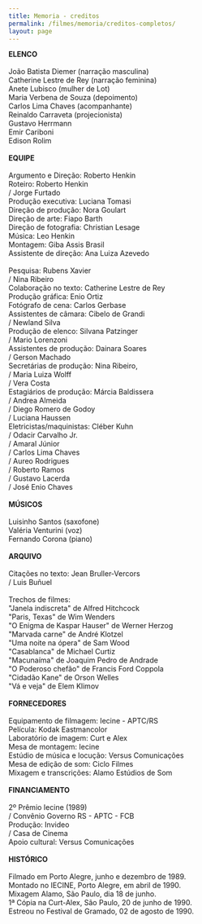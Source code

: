```yaml
---
title: Memoria - creditos
permalink: /filmes/memoria/creditos-completos/
layout: page
---
```

**ELENCO**\
\
João Batista Diemer (narração masculina)\
Catherine Lestre de Rey (narração feminina)\
Anete Lubisco (mulher de Lot)\
Maria Verbena de Souza (depoimento)\
Carlos Lima Chaves (acompanhante)\
Reinaldo Carraveta (projecionista)\
Gustavo Herrmann\
Emir Cariboni\
Edison Rolim\
\
**EQUIPE**\
\
Argumento e Direção: Roberto Henkin\
Roteiro: Roberto Henkin\
/ Jorge Furtado\
Produção executiva: Luciana Tomasi\
Direção de produção: Nora Goulart\
Direção de arte: Fiapo Barth\
Direção de fotografia: Christian Lesage\
Música: Leo Henkin\
Montagem: Giba Assis Brasil\
Assistente de direção: Ana Luiza Azevedo\
\
Pesquisa: Rubens Xavier\
/ Nina Ribeiro\
Colaboração no texto: Catherine Lestre de Rey\
Produção gráfica: Enio Ortiz\
Fotógrafo de cena: Carlos Gerbase\
Assistentes de câmara: Cibelo de Grandi\
/ Newland Silva\
Produção de elenco: Silvana Patzinger\
/ Mario Lorenzoni\
Assistentes de produção: Dainara Soares\
/ Gerson Machado\
Secretárias de produção: Nina Ribeiro,\
/ Maria Luiza Wolff\
/ Vera Costa\
Estagiários de produção: Márcia Baldissera\
/ Andrea Almeida\
/ Diego Romero de Godoy\
/ Luciana Haussen\
Eletricistas/maquinistas: Cléber Kuhn\
/ Odacir Carvalho Jr.\
/ Amaral Júnior\
/ Carlos Lima Chaves\
/ Aureo Rodrigues\
/ Roberto Ramos\
/ Gustavo Lacerda\
/ José Enio Chaves\
\
**MÚSICOS**\
\
Luisinho Santos (saxofone)\
Valéria Venturini (voz)\
Fernando Corona (piano)\
\
**ARQUIVO**\
\
Citações no texto: Jean Bruller-Vercors\
/ Luis Buñuel\
\
Trechos de filmes:\
"Janela indiscreta" de Alfred Hitchcock\
"Paris, Texas" de Wim Wenders\
"O Enigma de Kaspar Hauser" de Werner Herzog\
"Marvada carne" de André Klotzel\
"Uma noite na ópera" de Sam Wood\
"Casablanca" de Michael Curtiz\
"Macunaíma" de Joaquim Pedro de Andrade\
"O Poderoso chefão" de Francis Ford Coppola\
"Cidadão Kane" de Orson Welles\
"Vá e veja" de Elem Klimov\
\
**FORNECEDORES**\
\
Equipamento de filmagem: Iecine - APTC/RS\
Película: Kodak Eastmancolor\
Laboratório de imagem: Curt e Alex\
Mesa de montagem: Iecine\
Estúdio de música e locução: Versus Comunicações\
Mesa de edição de som: Ciclo Filmes\
Mixagem e transcrições: Alamo Estúdios de Som\
\
**FINANCIAMENTO**\
\
2º Prêmio Iecine (1989)\
/ Convênio Governo RS - APTC - FCB\
Produção: Invideo\
/ Casa de Cinema\
Apoio cultural: Versus Comunicações\
\
**HISTÓRICO**\
\
Filmado em Porto Alegre, junho e dezembro de 1989.\
Montado no IECINE, Porto Alegre, em abril de 1990.\
Mixagem Alamo, São Paulo, dia 18 de junho.\
1ª Cópia na Curt-Alex, São Paulo, 20 de junho de 1990.\
Estreou no Festival de Gramado, 02 de agosto de 1990.